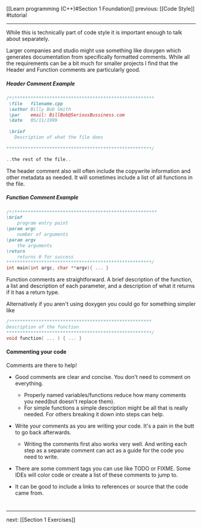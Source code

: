 [[Learn programming (C++)#Section 1 Foundation]]  previous: [[Code Style]]   #tutorial

---

While this is technically part of code style it is important enough to talk about separately.

Larger companies and studio might use something like doxygen which generates documentation from specifically formatted comments. While all the requirements can be a bit much for smaller projects I find that the Header and Function comments are particularly good.

##### Header Comment Example
```cpp
/*!****************************************************
 \file   filename.cpp
 \author Billy Bob Smith
 \par    email: BillBob@SeriousBussiness.com 
 \date   05/11/1999
 
 \brief 
   Description of what the file does
 
******************************************************/

..the rest of the file..
```
The header comment also will often include the copywrite information and other metadata as needed.
It will sometimes include a list of all functions in the file.

##### Function Comment Example
```cpp
/*!*****************************************************
\brief
    program entry point
\param argc
    number of arguments
\param argv
    the arguments 
\return
    returns 0 for success
******************************************************/
int main(int argc, char **argv){ ... }
```
Function comments are straightforward. A brief description of the function, a list and description of each parameter, and a description of what it returns if it has a return type.

Alternatively if you aren't using doxygen you could go for something simpler like
```cpp
/*****************************************************
Description of the function
******************************************************/
void function( ... ) { ... }
```

#### Commenting your code
Comments are there to help!

- Good comments are clear and concise. You don't need to comment on everything.
	- Properly named variables/functions reduce how many comments you need(but doesn't replace them).
	- For simple functions a simple description might be all that is really needed. For others breaking it down into steps can help.

- Write your comments as you are writing your code. It's a pain in the butt to go back afterwards.
	- Writing the comments first also works very well. And writing each step as a separate comment can act as a guide for the code you need to write.

- There are some comment tags you can use like TODO or FIXME. Some IDEs will color code or create a list of these comments to jump to.

- It can be good to include a links to references or source that the code came from.


# 
----
next: [[Section 1 Exercises]] 

